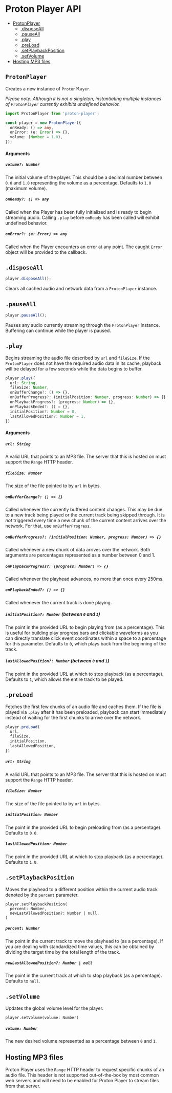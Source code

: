 # Proton Player API

- [ProtonPlayer](#protonplayer)
  - [.disposeAll](#disposeall)
  - [.pauseAll](#pauseall)
  - [.play](#play)
  - [.preLoad](#preload)
  - [.setPlaybackPosition](#setplaybackposition)
  - [.setVolume](#setvolume)
- [Hosting MP3 files](#hosting)

## `ProtonPlayer`

Creates a new instance of `ProtonPlayer`.

_Please note: Although it is not a singleton, instantiating multiple instances of `ProtonPlayer` currently exhibits undefined behavior._

```typescript
import ProtonPlayer from 'proton-player';

const player = new ProtonPlayer({
  onReady: () => any,
  onError: (e: Error) => {},
  volume: (Number = 1.0),
});
```

#### Arguments

##### `volume?: Number`

The initial volume of the player. This should be a decimal number between `0.0` and `1.0` representing the volume as a percentage. Defaults to `1.0` (maximum volume).

##### `onReady?: () => any`

Called when the Player has been fully initialized and is ready to begin streaming audio. Calling `.play` before `onReady` has been called will exhibit undefined behavior.

##### `onError?: (e: Error) => any`

Called when the Player encounters an error at any point. The caught `Error` object will be provided to the callback.

## `.disposeAll`

```typescript
player.disposeAll();
```

Clears all cached audio and network data from a `ProtonPlayer` instance.

## `.pauseAll`

```typescript
player.pauseAll();
```

Pauses any audio currently streaming through the `ProtonPlayer` instance. Buffering can continue while the player is paused.

## `.play`

Begins streaming the audio file described by `url` and `fileSize`. If the `ProtonPlayer` does not have the required audio data in its cache, playback will be delayed for a few seconds while the data begins to buffer.

```typescript
player.play({
  url: String,
  fileSize: Number,
  onBufferChange?: () => {},
  onBufferProgress?: (initialPosition: Number, progress: Number) => {},
  onPlaybackProgress?: (progress: Number) => {},
  onPlaybackEnded?: () = {},
  initialPosition?: Number = 0,
  lastAllowedPosition?: Number = 1,
})
```

#### Arguments

##### `url: String`

A valid URL that points to an MP3 file. The server that this is hosted on must support the `Range` HTTP header.

##### `fileSize: Number`

The size of the file pointed to by `url` in bytes.

##### `onBufferChange?: () => {}`

Called whenever the currently buffered content changes. This may be due to a new track being played or the current track being skipped through. It is _not_ triggered every time a new chunk of the current content arrives over the network. For that, use `onBufferProgress`.

##### `onBufferProgress?: (initialPosition: Number, progress: Number) => {}`

Called whenever a new chunk of data arrives over the network. Both arguments are percentages represented as a number between 0 and 1.

##### `onPlaybackProgress?: (progress: Number) => {}`

Called whenever the playhead advances, no more than once every 250ms.

##### `onPlaybackEnded?: () => {}`

Called whenever the current track is done playing.

##### `initialPosition?: Number` (between `0` and `1`)

The point in the provided URL to begin playing from (as a percentage). This is useful for building play progress bars and clickable waveforms as you can directly translate click event coordinates within a space to a percentage for this parameter. Defaults to `0`, which plays back from the beginning of the track.

##### `lastAllowedPosition?: Number` (between `0` and `1`)

The point in the provided URL at which to stop playback (as a percentage). Defaults to `1`, which allows the entire track to be played.

## `.preLoad`

Fetches the first few chunks of an audio file and caches them. If the file is played via `.play` after it has been preloaded, playback can start immediately instead of waiting for the first chunks to arrive over the network.

```typescript
player.preLoad(
  url,
  fileSize,
  initialPosition,
  lastAllowedPosition,
})
```

##### `url: String`

A valid URL that points to an MP3 file. The server that this is hosted on must support the `Range` HTTP header.

##### `fileSize: Number`

The size of the file pointed to by `url` in bytes.

##### `initialPosition: Number`

The point in the provided URL to begin preloading from (as a percentage). Defaults to `0.0`.

##### `lastAllowedPosition: Number`

The point in the provided URL at which to stop playback (as a percentage). Defaults to `1.0`.

## `.setPlaybackPosition`

Moves the playhead to a different position within the current audio track denoted by the `percent` parameter.

```
player.setPlaybackPosition(
  percent: Number,
  newLastAllowedPosition?: Number | null,
)
```

##### `percent: Number`

The point in the current track to move the playhead to (as a percentage). If you are dealing with standardized time values, this can be obtained by dividing the target time by the total length of the track.

##### `newLastAllowedPosition?: Number | null`

The point in the current track at which to stop playback (as a percentage). Defaults to `null`.

## `.setVolume`

Updates the global volume level for the player.

```
player.setVolume(volume: Number)
```

##### `volume: Number`

The new desired volume represented as a percentage between `0` and `1`.

## Hosting MP3 files

Proton Player uses the `Range` HTTP header to request specific chunks of an
audio file. This header is not supported out-of-the-box by most common web
servers and will need to be enabled for Proton Player to stream files from that
server.
